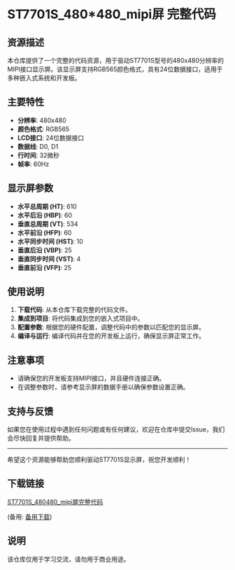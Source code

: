 # ST7701S_480*480_mipi屏 完整代码

## 资源描述

本仓库提供了一个完整的代码资源，用于驱动ST7701S型号的480x480分辨率的MIPI接口显示屏。该显示屏支持RGB565颜色格式，具有24位数据接口，适用于多种嵌入式系统和开发板。

## 主要特性

- **分辨率**: 480x480
- **颜色格式**: RGB565
- **LCD接口**: 24位数据接口
- **数据线**: D0, D1
- **行时间**: 32微秒
- **帧率**: 60Hz

## 显示屏参数

- **水平总周期 (HT)**: 610
- **水平后沿 (HBP)**: 60
- **垂直总周期 (VT)**: 534
- **水平前沿 (HFP)**: 60
- **水平同步时间 (HST)**: 10
- **垂直后沿 (VBP)**: 25
- **垂直同步时间 (VST)**: 4
- **垂直前沿 (VFP)**: 25

## 使用说明

1. **下载代码**: 从本仓库下载完整的代码文件。
2. **集成到项目**: 将代码集成到您的嵌入式项目中。
3. **配置参数**: 根据您的硬件配置，调整代码中的参数以匹配您的显示屏。
4. **编译与运行**: 编译代码并在您的开发板上运行，确保显示屏正常工作。

## 注意事项

- 请确保您的开发板支持MIPI接口，并且硬件连接正确。
- 在调整参数时，请参考显示屏的数据手册以确保参数设置正确。

## 支持与反馈

如果您在使用过程中遇到任何问题或有任何建议，欢迎在仓库中提交Issue，我们会尽快回复并提供帮助。

---

希望这个资源能够帮助您顺利驱动ST7701S显示屏，祝您开发顺利！

## 下载链接
[ST7701S_480480_mipi屏完整代码](https://pan.quark.cn/s/ddf5bbb5166a) 

(备用: [备用下载](https://pan.baidu.com/s/1_v7BJPJk43Jrx-jIgZfQ-A?pwd=1234))

## 说明

该仓库仅用于学习交流，请勿用于商业用途。
